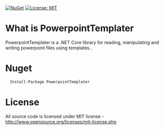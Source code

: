 [![NuGet](https://img.shields.io/nuget/v/PowerpointTemplater.svg)](https://www.nuget.org/packages/PowerpointTemplater)
[![License: MIT](https://img.shields.io/badge/License-MIT-green.svg)](LICENSE)

# What is PowerpointTemplater

PowerpointTemplater is a .NET Core library for reading, manipulating and writing powerpoint files using templates..

# Nuget
~~~xml
  Install-Package PowerpointTemplater
~~~

# License
All source code is licensed under MIT license - http://www.opensource.org/licenses/mit-license.php
